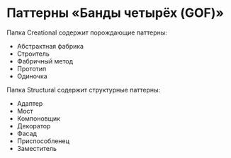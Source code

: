 # Паттерны «Банды четырёх (GOF)»
Папка Creational содержит порождающие паттерны:
- Абстрактная фабрика
- Строитель
- Фабричный метод
- Прототип
- Одиночка

Папка Structural содержит структурные паттерны:
- Адаптер
- Мост
- Компоновщик
- Декоратор
- Фасад
- Приспособленец
- Заместитель
